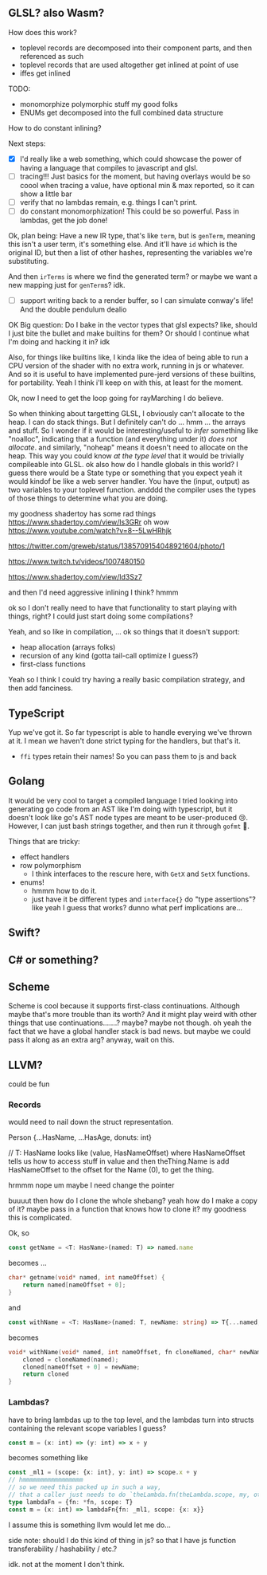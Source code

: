 
## GLSL? also Wasm?

How does this work?
- toplevel records are decomposed into their component parts, and then referenced as such
- toplevel records that are used altogether get inlined at point of use
- iffes get inlined

TODO:
- monomorphize polymorphic stuff my good folks
- ENUMs get decomposed into the full combined data structure









How to do constant inlining?



Next steps:
- [x] I'd really like a web something, which could showcase the power of having a language that compiles to javascript and glsl. 
- [ ] tracing!!! Just basics for the moment, but having overlays would be so coool
    when tracing a value, have optional min & max reported, so it can show a little bar
- [ ] verify that no lambdas remain, e.g. things I can't print.
- [ ] do constant monomorphization! This could be so powerful. Pass in lambdas, get the job done!

Ok, plan being:
Have a new IR type, that's like `term`, but is `genTerm`, meaning this isn't a user term, it's something else. And it'll have `id` which is the original ID, but then a list of other hashes, representing the variables we're substituting.

And then `irTerms` is where we find the generated term?
or maybe we want a new mapping just for `genTerm`s? idk.


- [ ] support writing back to a render buffer, so I can simulate conway's life! And the double pendulum dealio








OK Big question:
Do I bake in the vector types that glsl expects?
like, should I just bite the bullet and make builtins for them?
Or should I continue what I'm doing and hacking it in?
idk

Also, for things like builtins
like, I kinda like the idea of being able to run a CPU version of the shader with no extra work, running in js or whatever.
And so it is useful to have implemented pure-jerd versions of these builtins, for portability.
Yeah I think i'll keep on with this, at least for the moment.

Ok, now I need to get the loop going for rayMarching I do believe.


So when thinking about targetting GLSL, I obviously can't allocate to the heap. I can do stack things.
But I definitely can't do ... hmm ... the arrays and stuff.
So I wonder if it would be interesting/useful to *infer* something like "noalloc", indicating that a function (and everything under it) *does not allocate*. and similarly, "noheap" means it doesn't need to allocate on the heap.
This way you could know *at the type level* that it would be trivially compileable into GLSL.
ok also how do I handle globals in this world?
I guess there would be a State type or something that you expect
yeah it would kindof be like a web server handler. You have the (input, output) as two variables to your toplevel function.
andddd the compiler uses the types of those things to determine what you are doing.

my goodness shadertoy has some rad things https://www.shadertoy.com/view/ls3GRr
oh wow https://www.youtube.com/watch?v=8--5LwHRhjk

https://twitter.com/greweb/status/1385709154048921604/photo/1

https://www.twitch.tv/videos/1007480150

https://www.shadertoy.com/view/ld3Sz7

and then I'd need aggressive inlining I think?
hmmm

ok so I don't really need to have that functionality to start playing with things, right? I could just start doing some compilations?

Yeah, and so like in compilation, ...
ok so things that it doesn't support:
- heap allocation (arrays folks)
- recursion of any kind (gotta tail-call optimize I guess?)
- first-class functions

Yeah so I think I could try having a really basic compilation strategy, and then add fanciness.

## TypeScript

Yup we've got it. So far typescript is able to handle everying we've thrown at it. I mean we haven't done strict typing for the handlers, but that's it.

- `ffi` types retain their names! So you can pass them to js and back

## Golang

It would be very cool to target a compiled language
I tried looking into generating go code from an AST like I'm doing with typescript, but it doesn't look like go's AST node types are meant to be user-produced 😢.
However, I can just bash strings together, and then run it through `gofmt` 🤷.

Things that are tricky:
- effect handlers
- row polymorphism
    - I think interfaces to the rescure here, with `GetX` and `SetX` functions.
- enums!
    - hmmm how to do it.
    - just have it be different types and `interface{}` do "type assertions"? like yeah I guess that works? dunno what perf implications are...

## Swift?

## C# or something?

## Scheme

Scheme is cool because it supports first-class continuations.
Although maybe that's more trouble than its worth?
And it might play weird with other things that use continuations.......? maybe? maybe not though.
oh yeah the fact that we have a global handler stack is bad news.
but maybe we could pass it along as an extra arg?
anyway, wait on this.

## LLVM?
could be fun

### Records
would need to nail down the struct representation.

Person {...HasName, ...HasAge, donuts: int}

// T: HasName
looks like (value, HasNameOffset)
where HasNameOffset tells us how to access stuff in value
and then
theThing.Name
is
add HasNameOffset to the offset for the Name (0), to get the thing.

hrmmm nope um
maybe I need change the pointer

buuuut then how do I clone the whole shebang?
yeah how do I make a copy of it?
maybe pass in a function that knows how to clone it?
my goodness this is complicated.

Ok, so
```ts
const getName = <T: HasName>(named: T) => named.name
```
becomes ...
```c
char* getname(void* named, int nameOffset) {
    return named[nameOffset + 0];
}
```

and
```ts
const withName = <T: HasName>(named: T, newName: string) => T{...named, name: newName}
```
becomes
```c
void* withName(void* named, int nameOffset, fn cloneNamed, char* newName) {
    cloned = cloneNamed(named);
    cloned[nameOffset + 0] = newName;
    return cloned
}
```

### Lambdas?
have to bring lambdas up to the top level, and the lambdas
turn into structs containing the relevant scope variables I guess?

```ts
const m = (x: int) => (y: int) => x + y
```
becomes something like
```ts
const _ml1 = (scope: {x: int}, y: int) => scope.x + y
// hmmmmmmmmmmmmmmmmm
// so we need this packed up in such a way,
// that a caller just needs to do `theLambda.fn(theLambda.scope, my, other, args)`
type lambdaFn = {fn: *fn, scope: T}
const m = (x: int) => lambdaFn{fn: _ml1, scope: {x: x}}
```

I assume this is something llvm would let me do...

side note: should I do this kind of thing in js? so that I have js function transferability / hashability / etc.?

idk. not at the moment I don't think.


